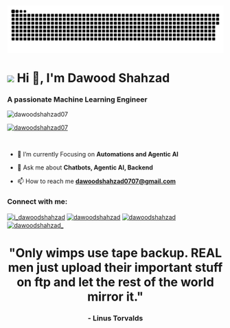 ![GitHub Snake](github-snake.svg)

# <img src="https://emojis.slackmojis.com/emojis/images/1643514738/7421/typingcat.gif" width="30"/> Hi 👋, I'm Dawood Shahzad

<h3>A passionate Machine Learning Engineer</h3>

<p align="left"> <img src="https://komarev.com/ghpvc/?username=dawoodshahzad07&label=Profile%20views&color=0e75b6&style=flat" alt="dawoodshahzad07" /> </p>

<p align="left"> <a href="https://github.com/ryo-ma/github-profile-trophy"><img src="https://github-profile-trophy.vercel.app/?username=dawoodshahzad07" alt="dawoodshahzad07" /></a> </p>

<p align="left"> <a href="https://twitter.com/" target="blank"><img src="https://img.shields.io/twitter/follow/?logo=twitter&style=for-the-badge" alt="" /></a> </p>

- 🌱 I’m currently Focusing on **Automations and Agentic AI**

- 💬 Ask me about **Chatbots, Agentic AI, Backend**

- 📫 How to reach me **dawoodshahzad0707@gmail.com**

<h3 align="left">Connect with me:</h3>
<p align="left">
<a href="https://twitter.com/" target="blank"><img align="center" src="https://raw.githubusercontent.com/rahuldkjain/github-profile-readme-generator/master/src/images/icons/Social/twitter.svg" alt="i_dawoodshahzad" height="30" width="40" /></a>
<a href="https://www.linkedin.com/in/dawood-shahzad-130508187" target="blank"><img align="center" src="https://raw.githubusercontent.com/rahuldkjain/github-profile-readme-generator/master/src/images/icons/Social/linked-in-alt.svg" alt="dawoodshahzad" height="30" width="40" /></a>
<a href="https://fb.com/dawoodshahzad" target="blank"><img align="center" src="https://raw.githubusercontent.com/rahuldkjain/github-profile-readme-generator/master/src/images/icons/Social/facebook.svg" alt="dawoodshahzad" height="30" width="40" /></a>
<a href="https://instagram.com/__dawid.exe__" target="blank"><img align="center" src="https://raw.githubusercontent.com/rahuldkjain/github-profile-readme-generator/master/src/images/icons/Social/instagram.svg" alt="dawoodshahzad_" height="30" width="40" /></a>
</p>

<h1 align="center">"Only wimps use tape backup. REAL men just upload their important stuff on ftp and let the rest of the world mirror it."</h1>
<h3 align="center">- Linus Torvalds</h3>




